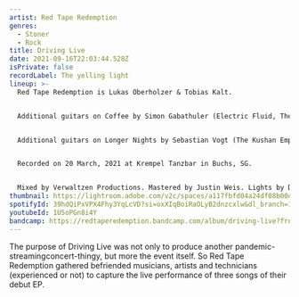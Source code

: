```yaml
---
artist: Red Tape Redemption
genres:
  - Stoner
  - Rock
title: Driving Live
date: 2021-09-16T22:03:44.528Z
isPrivate: false
recordLabel: The yelling light
lineup: >-
  Red Tape Redemption is Lukas Oberholzer & Tobias Kalt.


  Additional guitars on Coffee by Simon Gabathuler (Electric Fluid, The Mailbox Project).


  Additional guitars on Longer Nights by Sebastian Vogt (The Kushan Empire, Forlet Sires, Megaton Sword).


  Recorded on 20 March, 2021 at Krempel Tanzbar in Buchs, SG.


  Mixed by Verwaltzen Productions. Mastered by Justin Weis. Lights by Daniele Brumana. Technical assistants by Manuel Steiner. Camera operators: David Gabathuler & Jonathan Giger. Video editing by David Gabathuler.
thumbnail: https://lightroom.adobe.com/v2c/spaces/a117fbfd04a24df08b00dc7343422215/assets/e0cf2cccc6c66167c41a84c0995992a2/revisions/5319c09e4c5c40908d3098315ed0bdd2/renditions/c9c6be3becfedb088a2bdf638c7bb00f
spotifyId: 39hdQiPxVPX4Fhy3YqLcVD?si=oxXIqBoiRaOLyB2dnzcxlw&dl_branch=1
youtubeId: 1U5oPGn8i4Y
bandcamp: https://redtaperedemption.bandcamp.com/album/driving-live?from=fanpub_fnb_pr
---
```

The purpose of Driving Live was not only to produce another pandemic-streamingconcert-thingy, but more the event itself. So Red Tape Redemption gathered befriended musicians, artists and technicians (experienced or not) to capture the live performance of three songs of their debut EP.